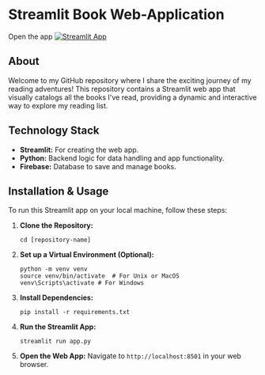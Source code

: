 # Streamlit Book Web-Application

Open the app [![Streamlit App](https://static.streamlit.io/badges/streamlit_badge_black_white.svg)](https://my-books.streamlit.app/)

## About

Welcome to my GitHub repository where I share the exciting journey of my reading adventures! This repository contains a Streamlit web app that visually catalogs all the books I've read, providing a dynamic and interactive way to explore my reading list.

## Technology Stack

- **Streamlit:** For creating the web app.
- **Python:** Backend logic for data handling and app functionality.
- **Firebase:** Database to save and manage books.

## Installation & Usage

To run this Streamlit app on your local machine, follow these steps:

1. **Clone the Repository:**
   ```git clone https://github.com/GermanPaul12/[repository-name].git
   cd [repository-name]
   ```

2. **Set up a Virtual Environment (Optional):**
   ```
   python -m venv venv 
   source venv/bin/activate  # For Unix or MacOS
   venv\Scripts\activate # For Windows
    ```

3. **Install Dependencies:**
   ```
   pip install -r requirements.txt
   ```

4. **Run the Streamlit App:**
   ```
   streamlit run app.py
   ```

5. **Open the Web App:**
   Navigate to `http://localhost:8501` in your web browser.
